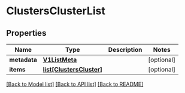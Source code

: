 # ClustersClusterList

## Properties
Name | Type | Description | Notes
------------ | ------------- | ------------- | -------------
**metadata** | [**V1ListMeta**](V1ListMeta.md) |  | [optional] 
**items** | [**list[ClustersCluster]**](ClustersCluster.md) |  | [optional] 

[[Back to Model list]](../README.md#documentation-for-models) [[Back to API list]](../README.md#documentation-for-api-endpoints) [[Back to README]](../README.md)

